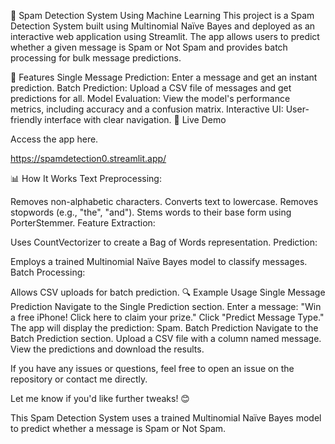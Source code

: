 📧 Spam Detection System Using Machine Learning
This project is a Spam Detection System built using Multinomial Naïve Bayes and deployed as an interactive web application using Streamlit. The app allows users to predict whether a given message is Spam or Not Spam and provides batch processing for bulk message predictions.

🌟 Features
Single Message Prediction: Enter a message and get an instant prediction.
Batch Prediction: Upload a CSV file of messages and get predictions for all.
Model Evaluation: View the model's performance metrics, including accuracy and a confusion matrix.
Interactive UI: User-friendly interface with clear navigation.
🚀 Live Demo

Access the app here.

https://spamdetection0.streamlit.app/

📊 How It Works
Text Preprocessing:

Removes non-alphabetic characters.
Converts text to lowercase.
Removes stopwords (e.g., "the", "and").
Stems words to their base form using PorterStemmer.
Feature Extraction:

Uses CountVectorizer to create a Bag of Words representation.
Prediction:

Employs a trained Multinomial Naïve Bayes model to classify messages.
Batch Processing:

Allows CSV uploads for batch prediction.
🔍 Example Usage
Single Message Prediction
Navigate to the Single Prediction section.
Enter a message:
"Win a free iPhone! Click here to claim your prize."
Click "Predict Message Type."
The app will display the prediction: Spam.
Batch Prediction
Navigate to the Batch Prediction section.
Upload a CSV file with a column named message.
View the predictions and download the results.



If you have any issues or questions, feel free to open an issue on the repository or contact me directly.

Let me know if you'd like further tweaks! 😊

This Spam Detection System uses a trained Multinomial Naïve Bayes model to predict whether a message is Spam or Not Spam.

